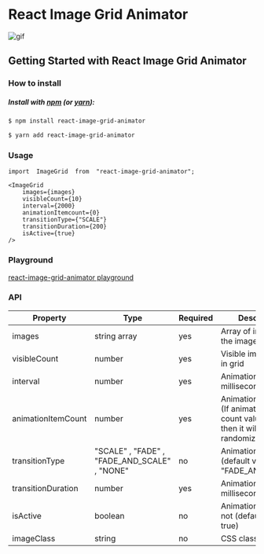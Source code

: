 # React Image Grid Animator

![gif](https://media.giphy.com/media/5tynFSu6NJDMx4fkHx/giphy.gif)

## Getting Started with React Image Grid Animator

### How to install

##### Install with [npm](https://www.npmjs.com/) (or [yarn](https://yarnpkg.com/)):

```sh
$ npm install react-image-grid-animator
```

```sh
$ yarn add react-image-grid-animator
```

### Usage

```JSX
import  ImageGrid  from  "react-image-grid-animator";
```

```JSX
<ImageGrid
	images={images}
	visibleCount={10}
	interval={2000}
	animationItemcount={0}
	transitionType={"SCALE"}
	transitionDuration={200}
	isActive={true}
/>
```

### Playground

[react-image-grid-animator playground ](https://prabathmadushan.github.io/react-image-grid-animator-playground/)

### API

| Property           | Type                                         | Required | Description                                                                            |
| ------------------ | -------------------------------------------- | -------- | -------------------------------------------------------------------------------------- |
| images             | string array                                 | yes      | Array of image for the image grid                                                      |
| visibleCount       | number                                       | yes      | Visible image count in grid                                                            |
| interval           | number                                       | yes      | Animation interval in milliseconds                                                     |
| animationItemCount | number                                       | yes      | Animation item count (If animation item count value is "0" then it will be randomized) |
| transitionType     | "SCALE" , "FADE" , "FADE_AND_SCALE" , "NONE" | no       | Animation type (default value is "FADE_AND_SCALE")                                     |
| transitionDuration | number                                       | yes      | Animation duration in milliseconds                                                     |
| isActive           | boolean                                      | no       | Animation running or not (default value is true)                                       |
| imageClass         | string                                       | no       | CSS class for image                                                                    |
